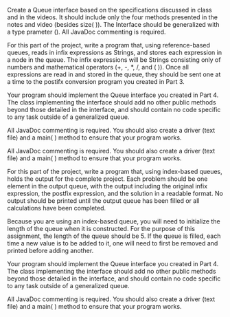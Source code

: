 Create a Queue interface based on the specifications discussed in class and in the videos.  It should include only the four methods presented in the notes and video (besides size( )).  The Interface should be generalized with a type prameter (<E>).  All JavaDoc commenting is required.  

For this part of the project, write a program that, using reference-based queues, reads in infix expressions as Strings, and stores each expression in a node in the queue.  The infix expressions will be Strings consisting only of numbers and mathematical operators (+, -, *, /, and ( )).  Once all expressions are read in and stored in the queue, they should be sent one at a time to the postifx conversion program you created in Part 3.

Your program should implement the Queue interface you created in Part 4.  The class implementing the interface should add no other public methods beyond those detailed in the interface, and should contain no code specific to any task outside of a generalized queue. 

All JavaDoc commenting is required.  You should also create a driver (text file) and a main( ) method to ensure that your program works.  

All JavaDoc commenting is required.  You should also create a driver (text file) and a main( ) method to ensure that your program works.  


For this part of the project, write a program that, using index-based queues, holds the output for the complete project.  Each problem should be one element in the output queue, with the output including the original infix expression, the postfix expression, and the solution in a readable format.  No output should be printed until the output queue has been filled or all calculations have been completed.

Because you are using an index-based queue, you will need to initialize the length of the queue when it is constructed.  For the purpose of this assignment, the length of the queue should be 5.  If the queue is filled, each time a new value is to be added to it, one will need to first be removed and printed before adding another.

Your program should implement the Queue interface you created in Part 4.  The class implementing the interface should add no other public methods beyond those detailed in the interface, and should contain no code specific to any task outside of a generalized queue.

All JavaDoc commenting is required.  You should also create a driver (text file) and a main( ) method to ensure that your program works.  


